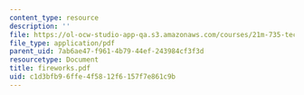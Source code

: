 ```yaml
---
content_type: resource
description: ''
file: https://ol-ocw-studio-app-qa.s3.amazonaws.com/courses/21m-735-technical-design-scenery-mechanisms-and-special-effects-spring-2004/c1d3bfb96ffe4f5812f6157f7e861c9b_fireworks.pdf
file_type: application/pdf
parent_uid: 7ab6ae47-f961-4b79-44ef-243984cf3f3d
resourcetype: Document
title: fireworks.pdf
uid: c1d3bfb9-6ffe-4f58-12f6-157f7e861c9b
---
```

